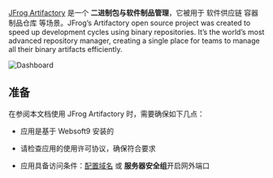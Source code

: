 [JFrog Artifactory](https://jfrog.com/) 是一个 **二进制包与软件制品管理**，它被用于 软件供应链 容器 制品仓库  等场景。JFrog’s Artifactory open source project was created to speed up development cycles using binary repositories. It’s the world’s most advanced repository manager, creating a single place for teams to manage all their binary artifacts efficiently.


![Dashboard](https://libs.websoft9.com/Websoft9/DocsPicture/zh/jfrog/jfrog-gui-websoft9.png)


## 准备

在参阅本文档使用 JFrog Artifactory 时，需要确保如下几点：

- 应用是基于 Websoft9 安装的

- 请检查应用的使用许可协议，确保符合要求

- 应用具备访问条件：[配置域名](./guide/appsetdomain) 或 **服务器安全组**开启网外端口